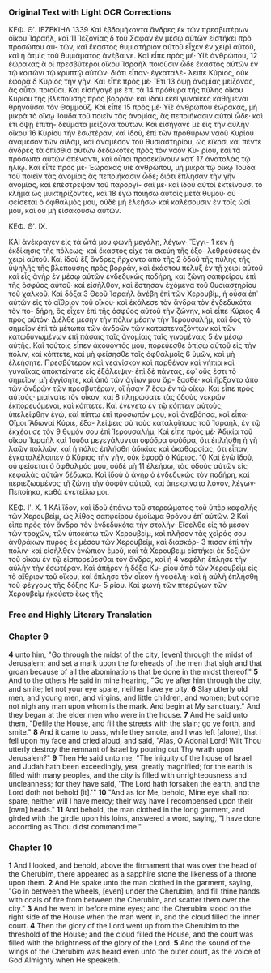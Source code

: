 ### Original Text with Light OCR Corrections

ΚΕΦ. Θʹ.                                    ΙΕΖΕΚΙΗΛ                                        1339
Καὶ ἑβδομήκοντα ἄνδρες ἐκ τῶν πρεσβυτέρων οἴκου Ἰσραήλ, καὶ      11
Ἰεζονίας δ τοῦ Σαφὰν ἐν μέσῳ αὐτῶν εἱστήκει πρὸ προσώπου αὐ-
τῶν, καὶ ἕκαστος θυμιατήριον αὐτοῦ εἶχεν ἐν χειρὶ αὐτοῦ, καὶ ἡ
ἀτμὶς τοῦ θυμιάματος ἀνέβαινε. Καὶ εἶπε πρὸς μέ· Υἱὲ ἀνθρώπου,   12
ἑώρακας ἃ οἱ πρεσβύτεροι οἴκου Ἰσραὴλ ποιοῦσιν ὧδε ἕκαστος
αὐτῶν ἐν τῷ κοιτῶνι τῷ κρυπτῷ αὐτῶν· διότι εἶπαν· ἐγκαταλέ-
λειπε Κύριος, οὐκ ἐφορᾷ δ Κύριος τὴν γῆν. Καὶ εἶπε πρὸς μέ· Ἔτι     13
ὄψῃ ἀνομίας μείζονας, ἃς οὗτοι ποιοῦσι. Καὶ εἰσήγαγέ με ἐπὶ τὰ    14
πρόθυρα τῆς πύλης οἴκου Κυρίου τῆς βλεπούσης πρὸς βορρᾶν· καὶ
ἰδοὺ ἐκεῖ γυναῖκες καθήμεναι θρηνοῦσαι τὸν Θαμμούζ. Καὶ εἶπε     15
πρὸς μέ· Υἱὲ ἀνθρώπου ἑώρακας, μὴ μικρὰ τὸ οἴκῳ Ἰούδα τοῦ
ποιεῖν τὰς ἀνομίας, ἃς πεποιήκασιν αὐτοὶ ὧδε· καὶ ἔτι ὄψῃ ἐπιτη-
δεύματα μείζονα τούτων. Καὶ εἰσήγαγέ με εἰς τὴν αὐλὴν οἴκου   16
Κυρίου τὴν ἐσωτέραν, καὶ ἰδοὺ, ἐπὶ τῶν προθύρων ναοῦ Κυρίου
ἀναμέσον τῶν αἰλάμ, καὶ ἀναμέσον τοῦ θυσιαστηρίου, ὡς εἴκοσι
καὶ πέντε ἄνδρες τὰ ὀπίσθια αὐτῶν δεδωκότες πρὸς τὸν ναὸν Κυ-
ρίου, καὶ τὰ πρόσωπα αὐτῶν ἀπέναντι, καὶ οὗτοι προσεκύνουν κατ᾽ 17
ἀνατολὰς τῷ ἡλίῳ. Καὶ εἶπε πρὸς μέ· Ἑώρακας υἱὲ ἀνθρώπου, μὴ
μικρὰ τῷ οἴκῳ Ἰούδα τοῦ ποιεῖν τὰς ἀνομίας ἃς πεποιήκασιν
ὧδε; διότι ἔπλησαν τὴν γῆν ἀνομίας, καὶ ἐπέστρεψαν τοῦ παροργί-
σαί με· καὶ ἰδοὺ αὐτοὶ ἐκτείνουσι τὸ κλῆμα ὡς μυκτηρίζοντες, καὶ  18
ἐγὼ ποιήσω αὐτοῖς μετὰ θυμοῦ· οὐ φείσεται ὁ ὀφθαλμός μου, οὐδὲ
μὴ ἐλεήσω· καὶ καλέσουσιν ἐν τοῖς ὠσί μου, καὶ οὐ μὴ εἰσακούσω
αὐτῶν.

ΚΕΦ. Θʹ. IX.

ΚΑΙ ἀνέκραγεν εἰς τὰ ὦτά μου φωνῇ μεγάλῃ, λέγων· Ἔγγι- 1
κεν ἡ ἐκδίκησις τῆς πόλεως· καὶ ἕκαστος εἶχε τὰ σκεύη τῆς ἐξο-
λεθρεύσεως ἐν χειρὶ αὐτοῦ. Καὶ ἰδοὺ ἓξ ἄνδρες ἤρχοντο ἀπὸ τῆς 2
ὁδοῦ τῆς πύλης τῆς ὑψηλῆς τῆς βλεπούσης πρὸς βορρᾶν, καὶ ἑκάστου
πέλυξ ἐν τῇ χειρὶ αὐτοῦ καὶ εἷς ἀνὴρ ἐν μέσῳ αὐτῶν ἐνδεδυκὼς
ποδήρη, καὶ ζώνη σαπφείρου ἐπὶ τῆς ὀσφύος αὐτοῦ· καὶ εἰσῆλθον,
καὶ ἔστησαν ἐχόμενα τοῦ θυσιαστηρίου τοῦ χαλκοῦ. Καὶ δόξα   3
Θεοῦ Ἰσραὴλ ἀνέβη ἐπὶ τῶν Χερουβίμ, ἡ οὖσα ἐπ᾽ αὐτῶν εἰς τὸ
αἴθριον τοῦ οἴκου· καὶ ἐκάλεσε τὸν ἄνδρα τὸν ἐνδεδυκότα τὸν πο-
δήρη, ὃς εἶχεν ἐπὶ τῆς ὀσφύος αὐτοῦ τὴν ζώνην, καὶ εἶπε Κύριος 4
πρὸς αὐτόν· Διέλθε μέσην τὴν πόλιν μέσην τὴν Ἱερουσαλήμ, καὶ
δὸς τὸ σημεῖον ἐπὶ τὰ μέτωπα τῶν ἀνδρῶν τῶν καταστεναζόντων
καὶ τῶν κατωδυνωμένων ἐπὶ πάσαις ταῖς ἀνομίαις ταῖς γινομέναις
5 ἐν μέσῳ αὐτῆς. Καὶ τούτοις εἶπεν ἀκούοντός μου, πορεύεσθε ὀπίσω
αὐτοῦ εἰς τὴν πόλιν, καὶ κόπτετε, καὶ μὴ φείσησθε τοῖς ὀφθαλμοῖς
6 ὑμῶν, καὶ μὴ ἐλεήσητε. Πρεσβύτερον καὶ νεανίσκον καὶ παρθένον
καὶ νήπια καὶ γυναῖκας ἀποκτείνατε εἰς ἐξάλειψιν· ἐπὶ δὲ πάντας,
ἐφ᾿ οὓς ἐστι τὸ σημεῖον, μὴ ἐγγίσητε, καὶ ἀπὸ τῶν ἁγίων μου ἄρ-
ξασθε· καὶ ἤρξαντο ἀπὸ τῶν ἀνδρῶν τῶν πρεσβυτέρων, οἳ ἦσαν
7 ἔσω ἐν τῷ οἴκῳ. Καὶ εἶπε πρὸς αὐτούς· μιαίνατε τὸν οἶκον, καὶ
8 πληρώσατε τὰς ὁδοὺς νεκρῶν ἐκπορευόμενοι, καὶ κόπτετε. Καὶ
ἐγένετο ἐν τῷ κόπτειν αὐτοὺς, ὑπελείφθην ἐγὼ, καὶ πίπτω ἐπὶ
πρόσωπόν μου, καὶ ἀνεβόησα, καὶ εἶπα· Οἴμοι Ἅδωναὶ Κύριε, ἐξα-
λείψεις σὺ τοὺς καταλοίπους τοῦ Ἰσραήλ, ἐν τῷ ἐκχέαι σε τὸν
9 θυμόν σου ἐπὶ Ἱερουσαλήμ; Καὶ εἶπε πρὸς μέ· Ἀδικία τοῦ οἴκου
Ἰσραὴλ καὶ Ἰούδα μεγεγάλυνται σφόδρα σφόδρα, ὅτι ἐπλήσθη
ἡ γῆ λαῶν πολλῶν, καὶ ἡ πόλις ἐπλήσθη ἀδικίας καὶ ἀκαθαρσίας,
ὅτι εἶπαν, ἐγκαταλέλοιπεν ὁ Κύριος τὴν γῆν, οὐκ ἐφορᾷ ὁ Κύριος.
10 Καὶ ἐγὼ ἰδοὺ, οὐ φείσεται ὁ ὀφθαλμός μου, οὐδὲ μὴ
11 ἐλεήσω, τὰς ὁδοὺς αὐτῶν εἰς κεφαλὰς αὐτῶν δέδωκα. Καὶ ἰδοὺ ὁ
ἀνὴρ ὁ ἐνδεδυκὼς τὸν ποδήρη, καὶ περιεζωσμένος τῇ ζώνῃ τὴν ὀσφῦν
αὐτοῦ, καὶ ἀπεκρίνατο λόγον, λέγων· Πεποίηκα, καθὰ ἐνετείλω μοι.

ΚΕΦ. Ιʹ. Χ.
1 ΚΑὶ ἴδον, καὶ ἰδοὺ ἐπάνω τοῦ στερεώματος τοῦ ὑπὲρ κεφαλῆς
τῶν Χερουβεὶμ, ὡς λίθος σαπφείρου ὁμοίωμα θρόνου ἐπ᾿ αὐτῶν.
2 Καὶ εἶπε πρὸς τὸν ἄνδρα τὸν ἐνδεδυκότα τὴν στολήν· Εἴσελθε εἰς τὸ
μέσον τῶν τροχῶν, τῶν ὑποκάτω τῶν Χερουβείμ, καὶ πλῆσον τὰς
χεῖράς σου ἀνθράκων πυρὸς ἐκ μέσου τῶν Χερουβείμ, καὶ διασκόρ-
3 πισον ἐπὶ τὴν πόλιν· καὶ εἰσῆλθεν ἐνώπιον ἐμοῦ, καὶ τὰ Χερουβεὶμ
εἱστήκει ἐκ δεξιῶν τοῦ οἴκου ἐν τῷ εἰσπορεύεσθαι τὸν ἄνδρα, καὶ ἡ
4 νεφέλη ἔπλησε τὴν αὐλὴν τὴν ἐσωτέραν. Καὶ ἀπῆρεν ἡ δόξα Κυ-
ρίου ἀπὸ τῶν Χερουβεὶμ εἰς τὸ αἴθριον τοῦ οἴκου, καὶ ἔπλησε τὸν
οἶκον ἡ νεφέλη· καὶ ἡ αὐλὴ ἐπλήσθη τοῦ φέγγους τῆς δόξης Κυ-
5 ρίου. Καὶ φωνὴ τῶν πτερύγων τῶν Χερουβεὶμ ἠκούετο ἕως τῆς

### Free and Highly Literary Translation

### Chapter 9

**4** unto him, "Go through the midst of the city, [even] through the midst of Jerusalem; and set a mark upon the foreheads of the men that sigh and that groan because of all the abominations that be done in the midst thereof."
**5** And to the others He said in mine hearing, "Go ye after him through the city, and smite; let not your eye spare, neither have ye pity.
**6** Slay utterly old men, and young men, and virgins, and little children, and women; but come not nigh any man upon whom is the mark. And begin at My sanctuary." And they began at the elder men who were in the house.
**7** And He said unto them, "Defile the House, and fill the streets with the slain; go ye forth, and smite."
**8** And it came to pass, while they smote, and I was left [alone], that I fell upon my face and cried aloud, and said, "Alas, O Adonai Lord! Wilt Thou utterly destroy the remnant of Israel by pouring out Thy wrath upon Jerusalem?"
**9** Then He said unto me, "The iniquity of the house of Israel and Judah hath been exceedingly, yea, greatly magnified; for the earth is filled with many peoples, and the city is filled with unrighteousness and uncleanness; for they have said, 'The Lord hath forsaken the earth, and the Lord doth not behold [it].'"
**10** "And as for Me, behold, Mine eye shall not spare, neither will I have mercy; their way have I recompensed upon their [own] heads."
**11** And behold, the man clothed in the long garment, and girded with the girdle upon his loins, answered a word, saying, "I have done according as Thou didst command me."

### Chapter 10

**1** And I looked, and behold, above the firmament that was over the head of the Cherubim, there appeared as a sapphire stone the likeness of a throne upon them.
**2** And He spake unto the man clothed in the garment, saying, "Go in between the wheels, [even] under the Cherubim, and fill thine hands with coals of fire from between the Cherubim, and scatter them over the city."
**3** And he went in before mine eyes; and the Cherubim stood on the right side of the House when the man went in, and the cloud filled the inner court.
**4** Then the glory of the Lord went up from the Cherubim to the threshold of the House; and the cloud filled the House, and the court was filled with the brightness of the glory of the Lord.
**5** And the sound of the wings of the Cherubim was heard even unto the outer court, as the voice of God Almighty when He speaketh.